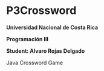 # P3Crossword
**Universidad Nacional de Costa Rica**

**Programación III**

**Student: Alvaro Rojas Delgado**

Java Crossword Game
